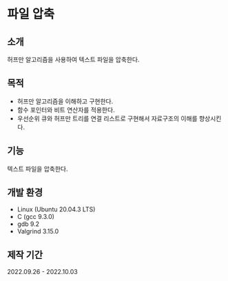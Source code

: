 # 파일 압축

## 소개
허프만 알고리즘을 사용하여 텍스트 파일을 압축한다.

## 목적
* 허프만 알고리즘을 이해하고 구현한다.
* 함수 포인터와 비트 연산자를 적용한다.
* 우선순위 큐와 허프만 트리를 연결 리스트로 구현해서 자료구조의 이해를 향상시킨다.

## 기능
텍스트 파일을 압축한다.

## 개발 환경
* Linux (Ubuntu 20.04.3 LTS)
* C (gcc 9.3.0)
* gdb 9.2
* Valgrind 3.15.0

## 제작 기간
2022.09.26 - 2022.10.03
